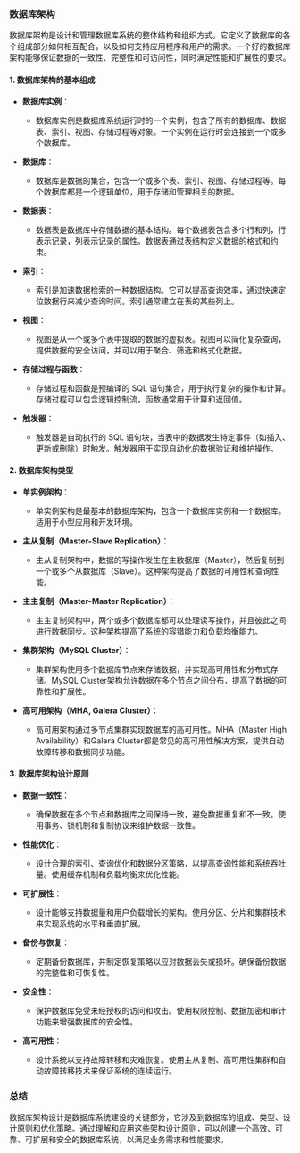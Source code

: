 ### 数据库架构

数据库架构是设计和管理数据库系统的整体结构和组织方式。它定义了数据库的各个组成部分如何相互配合，以及如何支持应用程序和用户的需求。一个好的数据库架构能够保证数据的一致性、完整性和可访问性，同时满足性能和扩展性的要求。

#### 1. **数据库架构的基本组成**

- **数据库实例**：
  - 数据库实例是数据库系统运行时的一个实例，包含了所有的数据库、数据表、索引、视图、存储过程等对象。一个实例在运行时会连接到一个或多个数据库。

- **数据库**：
  - 数据库是数据的集合，包含一个或多个表、索引、视图、存储过程等。每个数据库都是一个逻辑单位，用于存储和管理相关的数据。

- **数据表**：
  - 数据表是数据库中存储数据的基本结构。每个数据表包含多个行和列，行表示记录，列表示记录的属性。数据表通过表结构定义数据的格式和约束。

- **索引**：
  - 索引是加速数据检索的一种数据结构。它可以提高查询效率，通过快速定位数据行来减少查询时间。索引通常建立在表的某些列上。

- **视图**：
  - 视图是从一个或多个表中提取的数据的虚拟表。视图可以简化复杂查询，提供数据的安全访问，并可以用于聚合、筛选和格式化数据。

- **存储过程与函数**：
  - 存储过程和函数是预编译的 SQL 语句集合，用于执行复杂的操作和计算。存储过程可以包含逻辑控制流，函数通常用于计算和返回值。

- **触发器**：
  - 触发器是自动执行的 SQL 语句块，当表中的数据发生特定事件（如插入、更新或删除）时触发。触发器用于实现自动化的数据验证和维护操作。

#### 2. **数据库架构类型**

- **单实例架构**：
  - 单实例架构是最基本的数据库架构，包含一个数据库实例和一个数据库。适用于小型应用和开发环境。

- **主从复制（Master-Slave Replication）**：
  - 主从复制架构中，数据的写操作发生在主数据库（Master），然后复制到一个或多个从数据库（Slave）。这种架构提高了数据的可用性和查询性能。

- **主主复制（Master-Master Replication）**：
  - 主主复制架构中，两个或多个数据库都可以处理读写操作，并且彼此之间进行数据同步。这种架构提高了系统的容错能力和负载均衡能力。

- **集群架构（MySQL Cluster）**：
  - 集群架构使用多个数据库节点来存储数据，并实现高可用性和分布式存储。MySQL Cluster架构允许数据在多个节点之间分布，提高了数据的可靠性和扩展性。

- **高可用架构（MHA, Galera Cluster）**：
  - 高可用架构通过多节点集群实现数据库的高可用性。MHA（Master High Availability）和Galera Cluster都是常见的高可用性解决方案，提供自动故障转移和数据同步功能。

#### 3. **数据库架构设计原则**

- **数据一致性**：
  - 确保数据在多个节点和数据库之间保持一致，避免数据重复和不一致。使用事务、锁机制和复制协议来维护数据一致性。

- **性能优化**：
  - 设计合理的索引、查询优化和数据分区策略，以提高查询性能和系统吞吐量。使用缓存机制和负载均衡来优化性能。

- **可扩展性**：
  - 设计能够支持数据量和用户负载增长的架构。使用分区、分片和集群技术来实现系统的水平和垂直扩展。

- **备份与恢复**：
  - 定期备份数据库，并制定恢复策略以应对数据丢失或损坏。确保备份数据的完整性和可恢复性。

- **安全性**：
  - 保护数据库免受未经授权的访问和攻击。使用权限控制、数据加密和审计功能来增强数据库的安全性。

- **高可用性**：
  - 设计系统以支持故障转移和灾难恢复。使用主从复制、高可用性集群和自动故障转移技术来保证系统的连续运行。

### 总结

数据库架构设计是数据库系统建设的关键部分，它涉及到数据库的组成、类型、设计原则和优化策略。通过理解和应用这些架构设计原则，可以创建一个高效、可靠、可扩展和安全的数据库系统，以满足业务需求和性能要求。